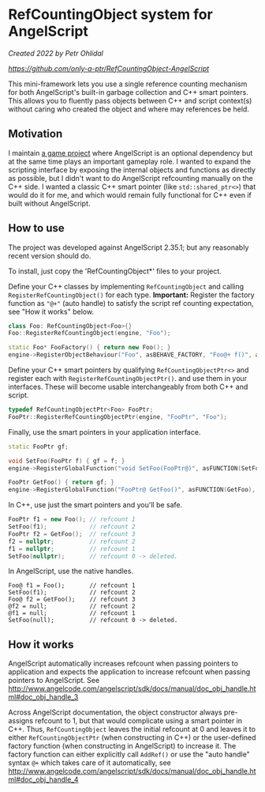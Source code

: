 
# RefCountingObject system for AngelScript

_Created 2022 by Petr Ohlídal_

_https://github.com/only-a-ptr/RefCountingObject-AngelScript_

This mini-framework lets you use a single reference counting mechanism for both
AngelScript's built-in garbage collection and C++ smart pointers. This allows you to fluently
pass objects between C++ and script context(s) without caring who created the object and where may
references be held.

## Motivation

I maintain [a game project](https://github.com/RigsOfRods/rigs-of-rods)
where AngelScript is an optional dependency
but at the same time plays an important gameplay role.
I wanted to expand the scripting interface by exposing
the internal objects and functions as directly as possible, but I didn't want to do
AngelScript refcounting manually on the C++ side.
I wanted a classic C++ smart pointer (like `std::shared_ptr<>`) that would do it for me,
and which would remain fully functional for C++ even if built without AngelScript.

## How to use

The project was developed against AngelScript 2.35.1; but any reasonably recent version should do.

To install, just copy the 'RefCountingObject\*' files to your project.

Define your C++ classes by implementing `RefCountingObject`
and calling `RegisterRefCountingObject()` for each type.
**Important:** Register the factory function as `"@+"` (auto handle)
to satisfy the script ref counting expectation, see "How it works" below.

```cpp
class Foo: RefCountingObject<Foo>{}
Foo::RegisterRefCountingObject(engine, "Foo");

static Foo* FooFactory() { return new Foo(); }
engine->RegisterObjectBehaviour("Foo", asBEHAVE_FACTORY, "Foo@+ f()", asFUNCTION(FooFactory), asCALL_CDECL);
```

Define your C++ smart pointers by qualifying `RefCountingObjectPtr<>`
and register each with `RegisterRefCountingObjectPtr()`.
and use them in your interfaces. 
These will become usable interchangeably from both C++ and script.

```cpp
typedef RefCountingObjectPtr<Foo> FooPtr;
FooPtr::RegisterRefCountingObjectPtr(engine, "FooPtr", "Foo");
```

Finally, use the smart pointers in your application interface.

```cpp
static FooPtr gf;

void SetFoo(FooPtr f) { gf = f; }
engine->RegisterGlobalFunction("void SetFoo(FooPtr@)", asFUNCTION(SetFoo), asCALL_CDECL);

FooPtr GetFoo() { return gf; }
engine->RegisterGlobalFunction("FooPtr@ GetFoo()", asFUNCTION(GetFoo), asCALL_CDECL);
```

In C++, use just the smart pointers and you'll be safe.

```cpp
FooPtr f1 = new Foo(); // refcount 1
SetFoo(f1);            // refcount 2
FooPtr f2 = GetFoo();  // refcount 3
f2 = nullptr;          // refcount 2
f1 = nullptr;          // refcount 1
SetFoo(nullptr);       // refcount 0 -> deleted.
```

In AngelScript, use the native handles.

```
Foo@ f1 = Foo();       // refcount 1
SetFoo(f1);            // refcount 2
Foo@ f2 = GetFoo();    // refcount 3
@f2 = null;            // refcount 2
@f1 = null;            // refcount 1
SetFoo(null);          // refcount 0 -> deleted.
```

## How it works

AngelScript automatically increases refcount when passing pointers to application
and expects the application to increase refcount when passing pointers to AngelScript.
See http://www.angelcode.com/angelscript/sdk/docs/manual/doc_obj_handle.html#doc_obj_handle_3

Across AngelScript documentation, the object constructor always pre-assigns refcount to 1,
but that would complicate using a smart pointer in C++. Thus, `RefCountingObject` leaves
the initial refcount at 0 and leaves it to either `RefCountingObjectPtr` (when constructing in C++)
or the user-defined factory function (when constructing in AngelScript) to increase it.
The factory function can either explicitly call `AddRef()`
or use the "auto handle" syntax `@+` which takes care of it automatically,
see http://www.angelcode.com/angelscript/sdk/docs/manual/doc_obj_handle.html#doc_obj_handle_4
  
